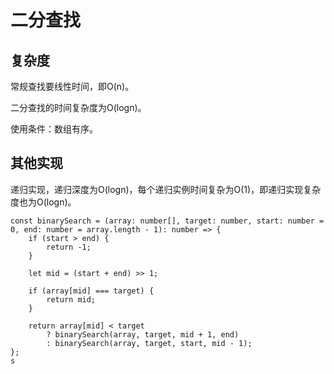 # 二分查找

## 复杂度

常规查找要线性时间，即O(n)。

二分查找的时间复杂度为O(logn)。

使用条件：数组有序。

## 其他实现

递归实现，递归深度为O(logn)，每个递归实例时间复杂为O(1)，即递归实现复杂度也为O(logn)。

```  
const binarySearch = (array: number[], target: number, start: number = 0, end: number = array.length - 1): number => {
    if (start > end) {
        return -1;
    }

    let mid = (start + end) >> 1;

    if (array[mid] === target) {
        return mid;
    }

    return array[mid] < target
        ? binarySearch(array, target, mid + 1, end)
        : binarySearch(array, target, start, mid - 1);
};
s
```